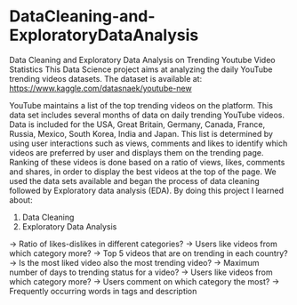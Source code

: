 # DataCleaning-and-ExploratoryDataAnalysis
Data Cleaning and Exploratory Data Analysis on Trending Youtube Video Statistics
This Data Science project aims at analyzing the daily YouTube trending videos datasets.
The dataset is available at:
https://www.kaggle.com/datasnaek/youtube-new

YouTube maintains a list of the top trending videos on the platform. This data set includes several months of data 
on daily trending YouTube videos. Data is included for the USA, Great Britain, Germany, Canada, France, Russia, Mexico, 
South Korea, India and Japan. This list is determined by using user interactions such as views, comments and likes to 
identify which videos are preferred by user and displays them on the trending page. Ranking of these videos is done based
on a ratio of views, likes, comments and shares, in order to display the best videos at the top of the page. We used the 
data sets available and began the process of data cleaning followed by Exploratory data analysis (EDA). 
By doing this project I learned about:

1. Data Cleaning
2. Exploratory Data Analysis

-> Ratio of likes-dislikes in different categories?
-> Users like videos from which category more?
-> Top 5 videos that are on trending in each country?
-> Is the most liked video also the most trending video?
-> Maximum number of days to trending status for a video?
-> Users like videos from which category more?
-> Users comment on which category the most?
-> Frequently occurring words in tags and description
